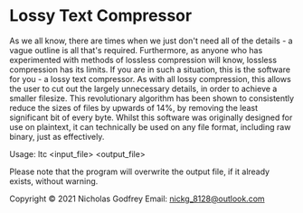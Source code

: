 # Lossy Text Compressor

As we all know, there are times when we just don't need all of the details - a
vague outline is all that's required. Furthermore, as anyone who has
experimented with methods of lossless compression will know, lossless
compression has its limits. If you are in such a situation, this is the
software for you - a lossy text compressor. As with all lossy compression,
this allows the user to cut out the largely unnecessary details, in order to
achieve a smaller filesize. This revolutionary algorithm has been shown to
consistently reduce the sizes of files by upwards of 14%, by removing the
least significant bit of every byte. Whilst this software was originally
designed for use on plaintext, it can technically be used on any file format,
including raw binary, just as effectively.

Usage:	ltc <input_file> <output_file>

Please note that the program will overwrite the output file, if it already
exists, without warning.


Copyright © 2021 Nicholas Godfrey
Email: nickg_8128@outlook.com
